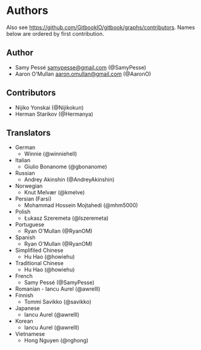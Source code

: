Authors
=======

Also see https://github.com/GitbookIO/gitbook/graphs/contributors.
Names below are ordered by first contribution.

Author
------

- Samy Pessé <samypesse@gmail.com> (@SamyPesse)
- Aaron O'Mullan <aaron.omullan@gmail.com> (@AaronO)


Contributors
------------

- Nijiko Yonskai (@Nijikokun)
- Herman Starikov (@Hermanya)

Translators
------------

- German
	- Winnie (@winniehell)
- Italian
	- Giulio Bonanome (@gbonanome)
- Russian
	- Andrey Akinshin (@AndreyAkinshin)
- Norwegian
	- Knut Melvær (@kmelve)
- Persian (Farsi)
	- Mohammad Hossein Mojtahedi (@mhm5000)
- Polish
	- Łukasz Szeremeta (@lszeremeta)
- Portuguese
	- Ryan O'Mullan (@RyanOM)
- Spanish
	- Ryan O'Mullan (@RyanOM)
- Simplifiled Chinese
	- Hu Hao (@howiehu)
- Traditional Chinese
	- Hu Hao (@howiehu)
- French
	- Samy Pessé (@SamyPesse)
- Romanian
        - Iancu Aurel (@awrelll)
- Finnish
	- Tommi Savikko (@savikko)
- Japanese
	- Iancu Aurel (@awrelll)
- Korean
	- Iancu Aurel (@awrelll)
- Vietnamese
    - Hong Nguyen (@nghong)